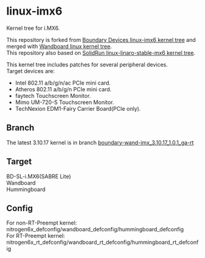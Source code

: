 linux-imx6
==========

Kernel tree for i.MX6.  

This repository is forked from [Boundary Devices linux-imx6 kernel tree][linux-imx6] and  
merged with [Wandboard linux kernel tree][wandboard-linux].  
This repository also based on [SolidRun linux-linaro-stable-mx6 kernel tree][solidrun-linaro].  

This kernel tree includes patches for several peripheral devices.  
Target devices are:  
 - Intel 802.11 a/b/g/n/ac PCIe mini card.
 - Atheros 802.11 a/b/g/n PCIe mini card.
 - faytech Touchscreen Monitor.
 - Mimo UM-720-S Touchscreen Monitor.
 - TechNexion EDM1-Fairy Carrier Board(PCIe only).

Branch
-----------
The latest 3.10.17 kernel is in branch [boundary-wand-imx\_3.10.17\_1.0.1\_ga-rt][latest-3.10.17]  

Target
-----------
BD-SL-i.MX6(SABRE Lite)  
Wandboard  
Hummingboard  

Config
-----------
For non-RT-Preempt kernel: nitrogen6x_defconfig/wandboard_defconfig/hummingboard_defconfig  
For RT-Preempt kernel: nitrogen6x_rt_defconfig/wandboard_rt_defconfig/hummingboard_rt_defconfig  


[linux-imx6]: https://github.com/boundarydevices/linux-imx6.git "Boundary Devices Git repository"
[wandboard-linux]: https://github.com/wandboard-org/linux.git "Wandboard Git repository"
[solidrun-linaro]: https://github.com/SolidRun/linux-linaro-stable-mx6.git "SolidRun Git repository"
[latest-3.10.17]: https://github.com/n-aizu/linux-imx6/tree/boundary-wand-imx_3.10.17_1.0.1_ga-rt "3.10.17 kernel tree"

